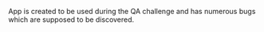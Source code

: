 App is created to be used during the QA challenge and has numerous bugs which are supposed to be discovered.
